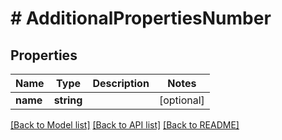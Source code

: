 # # AdditionalPropertiesNumber

## Properties

Name | Type | Description | Notes
------------ | ------------- | ------------- | -------------
**name** | **string** |  | [optional] 

[[Back to Model list]](../../README.md#documentation-for-models) [[Back to API list]](../../README.md#documentation-for-api-endpoints) [[Back to README]](../../README.md)



